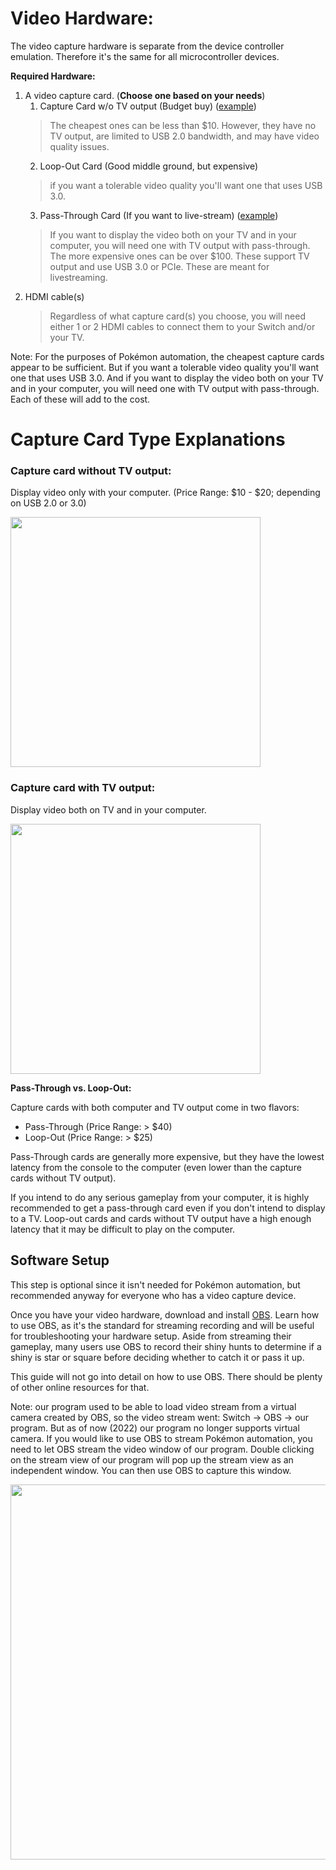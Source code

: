 # Video Hardware:

The video capture hardware is separate from the device controller emulation. Therefore it's the same for all microcontroller devices.

**Required Hardware:**

1. A video capture card. (**Choose one based on your needs**) 
   1. Capture Card w/o TV output (Budget buy) ([example](https://www.amazon.com/dp/B097R3PB36))
   > The cheapest ones can be less than $10. However, they have no TV output, are limited to USB 2.0 bandwidth, and may have video quality issues.
   2. Loop-Out Card (Good middle ground, but expensive) 
   > if you want a tolerable video quality you'll want one that uses USB 3.0.
   3. Pass-Through Card (If you want to live-stream) ([example](https://www.amazon.com/product/dp/B08L64XT3J/))
   > If you want to display the video both on your TV and in your computer, you will need one with TV output with pass-through.
   > The more expensive ones can be over $100. These support TV output and use USB 3.0 or PCIe. These are meant for livestreaming.
2. HDMI cable(s)
   > Regardless of what capture card(s) you choose, you will need either 1 or 2 HDMI cables to connect them to your Switch and/or your TV.

Note: For the purposes of Pokémon automation, the cheapest capture cards appear to be sufficient. But if you want a tolerable video quality you'll want one that uses USB 3.0. And if you want to display the video both on your TV and in your computer, you will need one with TV output with pass-through. Each of these will add to the cost.

# Capture Card Type Explanations

### Capture card without TV output:

Display video only with your computer. (Price Range: $10 - $20; depending on USB 2.0 or 3.0)

<img src="https://raw.githubusercontent.com/PokemonAutomation/SwSh-Arduino/master/Documentation/Tutorials/images/capture-card-nopt.jpg" height="400">

### Capture card with TV output:

Display video both on TV and in your computer.

<img src="https://raw.githubusercontent.com/PokemonAutomation/SwSh-Arduino/master/Documentation/Tutorials/images/capture-card-pt.jpg" height="400">

**Pass-Through vs. Loop-Out:**

Capture cards with both computer and TV output come in two flavors:
- Pass-Through (Price Range: > $40)
- Loop-Out (Price Range: > $25)

Pass-Through cards are generally more expensive, but they have the lowest latency from the console to the computer (even lower than the capture cards without TV output).

If you intend to do any serious gameplay from your computer, it is highly recommended to get a pass-through card even if you don't intend to display to a TV. Loop-out cards and cards without TV output have a high enough latency that it may be difficult to play on the computer.


## Software Setup

This step is optional since it isn't needed for Pokémon automation, but recommended anyway for everyone who has a video capture device.

Once you have your video hardware, download and install [OBS](https://obsproject.com/download). Learn how to use OBS, as it's the standard for streaming recording and will be useful for troubleshooting your hardware setup. Aside from streaming their gameplay, many users use OBS to record their shiny hunts to determine if a shiny is star or square before deciding whether to catch it or pass it up.

This guide will not go into detail on how to use OBS. There should be plenty of other online resources for that.

Note: our program used to be able to load video stream from a virtual camera created by OBS, so the video stream went: Switch -> OBS -> our program.
But as of now (2022) our program no longer supports virtual camera.
If you would like to use OBS to stream Pokémon automation, you need to let OBS stream the video window of our program.
Double clicking on the stream view of our program will pop up the stream view as an independent window. You can then use OBS to capture this window.

<img src="https://raw.githubusercontent.com/PokemonAutomation/SwSh-Arduino/master/Documentation/Tutorials/images/obs.png" height="600">
